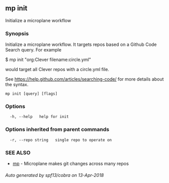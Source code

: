 ## mp init

Initialize a microplane workflow

### Synopsis


Initialize a microplane workflow. It targets repos based on a Github Code Search query. For example

$ mp init "org:Clever filename:circle.yml"

would target all Clever repos with a circle.yml file.

See https://help.github.com/articles/searching-code/ for more details about the syntax.

```
mp init [query] [flags]
```

### Options

```
  -h, --help   help for init
```

### Options inherited from parent commands

```
  -r, --repo string   single repo to operate on
```

### SEE ALSO
* [mp](mp.md)	 - Microplane makes git changes across many repos

###### Auto generated by spf13/cobra on 13-Apr-2018
